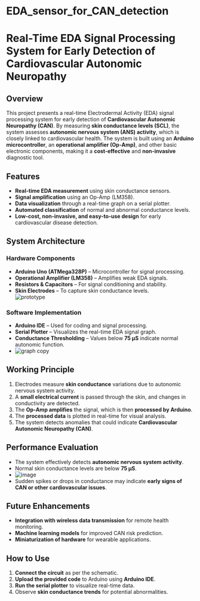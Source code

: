 # EDA_sensor_for_CAN_detection
# Real-Time EDA Signal Processing System for Early Detection of Cardiovascular Autonomic Neuropathy

## Overview  
This project presents a real-time Electrodermal Activity (EDA) signal processing system for early detection of **Cardiovascular Autonomic Neuropathy (CAN)**. By measuring **skin conductance levels (SCL)**, the system assesses **autonomic nervous system (ANS) activity**, which is closely linked to cardiovascular health. The system is built using an **Arduino microcontroller**, an **operational amplifier (Op-Amp)**, and other basic electronic components, making it a **cost-effective** and **non-invasive** diagnostic tool.

## Features  
- **Real-time EDA measurement** using skin conductance sensors.  
- **Signal amplification** using an Op-Amp (LM358).  
- **Data visualization** through a real-time graph on a serial plotter.  
- **Automated classification** of normal and abnormal conductance levels.  
- **Low-cost, non-invasive, and easy-to-use design** for early cardiovascular disease detection.  

## System Architecture  
### Hardware Components  
- **Arduino Uno (ATMega328P)** – Microcontroller for signal processing.  
- **Operational Amplifier (LM358)** – Amplifies weak EDA signals.  
- **Resistors & Capacitors** – For signal conditioning and stability.  
- **Skin Electrodes** – To capture skin conductance levels.  
![prototype](https://github.com/user-attachments/assets/6b727e87-1623-4a6b-8041-40c8afbc63f5)

### Software Implementation  
- **Arduino IDE** – Used for coding and signal processing.  
- **Serial Plotter** – Visualizes the real-time EDA signal graph.  
- **Conductance Thresholding** – Values below **75 µS** indicate normal autonomic function.
- ![graph copy](https://github.com/user-attachments/assets/7fb55678-765c-461a-a85a-9c577eb2a4ef)


## Working Principle  
1. Electrodes measure **skin conductance** variations due to autonomic nervous system activity.  
2. A **small electrical current** is passed through the skin, and changes in conductivity are detected.  
3. The **Op-Amp amplifies** the signal, which is then **processed by Arduino**.  
4. The **processed data** is plotted in real-time for visual analysis.  
5. The system detects anomalies that could indicate **Cardiovascular Autonomic Neuropathy (CAN)**.  

## Performance Evaluation  
- The system effectively detects **autonomic nervous system activity**.  
- Normal skin conductance levels are below **75 µS**.
- ![image](https://github.com/user-attachments/assets/1ee0fc60-5ab7-4f6e-8c1d-5d29b69abd65)
 - Sudden spikes or drops in conductance may indicate **early signs of CAN or other cardiovascular issues**.  

## Future Enhancements  
- **Integration with wireless data transmission** for remote health monitoring.  
- **Machine learning models** for improved CAN risk prediction.  
- **Miniaturization of hardware** for wearable applications.  

## How to Use  
1. **Connect the circuit** as per the schematic.  
2. **Upload the provided code** to Arduino using **Arduino IDE**.  
3. **Run the serial plotter** to visualize real-time data.  
4. Observe **skin conductance trends** for potential abnormalities.  

